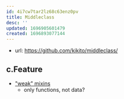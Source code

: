 ```yaml
---
id: 4i7cw7tar2lz68c63enz0pv
title: Middleclass
desc: ''
updated: 1696905601479
created: 1696893077144
---
```


- url: https://github.com/kikito/middleclass/

## c.Feature

- ["weak" mixins](https://github.com/kikito/middleclass/wiki/Mixins) 
  - only functions, not data?